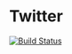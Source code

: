 # Twitter
[![Build Status](https://travis-ci.org/m4riusz/Twitter.svg?branch=master)](https://travis-ci.org/m4riusz/Twitter)